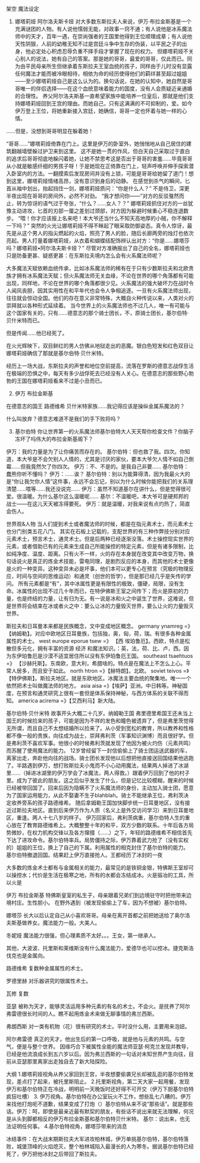 架空 魔法设定



1. 娜塔莉娅 阿尔洛夫斯卡娅
对大多数东斯拉夫人来说，伊万·布拉金斯基是一个充满谜团的人物。有人说他懦弱无能，对政事一窍不通；有人说他是冰系魔法师中的天才，百年一遇，在崇尚强者的王国里他得到王位顺理成章；有人说他天性阴狠，人前的幼稚无知不过是宫廷斗争中生存的伪装，以平民之子的出身，他必定处心积虑忍辱负重不择手段才掌握了现在的权力。
但娜塔莉娅不关心别人的说法，她有自己的答案。那是她的哥哥，最爱的哥哥，仅此而已。同为由平民母亲所生但继承着东斯拉夫王室血统的孩子，同样由于儿时没有显露任何魔法才能而被冷眼相待，相依为命的经历使得他们的羁绊甚至超过姐姐——至少娜塔莉娅自己是这么认为的。换句话说，在她的认知中，她自然是哥哥唯一的伴侣选择——在这个血统意味着能力的国度，没有人会质疑近亲通婚的合理性。
养父阿尔洛夫斯基一直希望家族中能培养一位皇后，那就是他们支持娜塔莉娅回到王宫的理由。而她自己，只有这满满的不可抑制的，爱。如今伊万登上王位，将她重新接入宫廷，她确信，哥哥一定也怀着与她一样的心情。

……但是，没想到哥哥明显在躲着她！

“哥哥……”娜塔莉娅倚靠在门上。这里是伊万的卧室外，她悄悄地从自己居住的建筑翻越墙壁躲过护卫来到这里。
这不是她一贯的作风，但白天自己采取过于直白的追求后哥哥彻底地躲闪着她，让她不禁思考这是否出于哥哥的害羞……毕竟哥哥从小就是敏感纤细的男孩子呀！于是她现在正倚靠在门上，轻声呼唤并伸手探索潜入卧室内的方法。一翻摸索后发现房间并没有上锁，可能是哥哥给她留了道门！想到这里，娜塔莉娅情绪高昂，没有意识到身后的动静。
在感觉到杀气的瞬间，匕首从袖中划出，抬起挡住一剑，娜塔莉娅质问：“你是什么人？”
不是侍卫，深更半夜出现在哥哥的房间外，必然不对劲。
“我才想问你——”对方的反驳戛然而止，转为惊讶的语气过于夸张，“什么？……女人？？”
娜塔莉娅抓住对方的一丝犹豫主动进攻，匕首的刃部一厘之差划过颈部，对方因为躲避时候重心不稳连退数步。
“喂！你才应该报上名来吧！本大爷还当什么不知天高地厚的小贼，你不解释一下吗？”
突然的火光让娜塔莉娅不得不眯起了眼采取防御姿态。真令人惊讶，最先是从这个男人的指尖燃起的火焰，照亮了男人的脸，随后长廊两旁的烛灯也依次亮起。男人打量着娜塔莉娅，从衣着和蝴蝶结配饰辨认出对方：“你是……娜塔莎吗？娜塔莉娅•阿尔洛夫斯卡娅？”
尽管对方准确报出了自己的全名，娜塔莉娅也只是防备更甚、疑惑更甚：在东斯拉夫境内怎么会有火系魔法师呢？

大多魔法天赋依赖血统传承，比如冰系魔法师的稀有在于只有少数斯拉夫和北欧贵族才拥有冰系魔法天赋；但火系魔法师无关血缘，不论在世界的哪个角落都有可能出现，同样地，不论在世界的哪个角落都很少见。火系魔法的强大破坏力在战时令人闻风丧胆，因其实用性在和平年代也会令人争相追逐。一旦有火系魔法师出现，往往就会惊动全国。他们的存在意义非常特殊，大概自火种传说以来，人类对火的崇拜就以各种形式延续着。
当今世界上的火系魔法师也不过几人，唯一有可能与这个国家有关的，只有……德意志的那个骑士团长，不，原骑士团长，基尔伯特·贝什米特而已。

但是传闻……他已经死了。

在火光辉映下，双目鲜红的男人仿佛从地狱走出的恶魔。银白色短发和红色双目让娜塔莉娅确信了那就是基尔伯特·贝什米特。

经历上一场大战，东斯拉夫的声誉和地位空前提高，流落在罗斯的德意志战俘生活在极端的恐惧之中，每天有多少战俘死去已经没有人关心。在德意志的那些野心勃勃的王国在娜塔莉娅看来不过是小丑而已。



2. 伊万 布拉金斯基

在德意志的国王 路德维希
贝什米特家族……我记得应该是操纵金属系魔法的？

什么叫放弃？德意志难道不是我们的手下败将吗？



3. 基尔伯特
你让世界第一的火系魔法师基尔伯特大人天天帮你检查文件？你脑子冻坏了吗伟大的布拉金斯基阁下？

伊万：我的力量是为了让你痛苦而存在的。
基尔伯特：但也救了我。四次。你知道，本大爷是不会欠别人人情的，尤其是讨厌的家伙，要本大爷欠人情不如自己倒霉……但我竟然欠了你四次。
伊万：不、不是的。是我自己非要……
基尔伯特：蠢熊你听不懂吗？
伊万：……诶？
基尔伯特：别以为能算得清，因为我最火大的是“你让我欠你人情”这件事，永远不会忘记，别以为什么时候你能把我们的关系理清楚……喂等……我还没说完……
伊万：虽然不知道基尔在讲什么，但是觉得很可爱。很温暖。为什么基尔这么温暖呢……
基尔：不温暖吧，本大爷可是硬邦邦的战士——在这儿天天被冻得要死。
伊万：就是温暖，对我来说有点灼热了，简直会伤人。

世界观&人物
当人们提到术士或者魔法师的时候，都是在指元素术士，而元素术士也分门别类五花八门。
其实在石板上记载的，支配世界的有三种作弊技分别对应元素术士，预言术士，通灵术士。但是后两种已经逐渐没落。术士操控现实世界的元素，或者借助已有的元素来生成自己所能操控的特定元素，但是有诸多限制，比如纯净度、温度、距离。只有火不一样，火的存在本身就在改变其中改变万物，换句话说火是真正的炼金术技能，雷电同理，是剧烈反应的本身，而其他的术士更像是火的一种变异。这种变异未必是坏事，他们本可以更专心在预言（究极的物理反应，时间与空间的思维运动）和通灵（创世的哲学），但是那已经几乎是失传的学问。
所有元素都是“有”，其中冰属性更是有限性的极致，僵硬，局限，没有生命。冰属性的出现不过几十年而已，在特伊佛斯王室之间传下；而火是原初的力量，也是终结的力量，让有归为无。有一说是冰和火之中诞生了世界，这难说，但是世界将会结束在冰或者火之中：要么让冰的力量毁灭世界，要么让火的力量毁灭世界。

斯拉夫和日耳曼本来都是民族概念，文中变成地区概念。
germany ynamreg =》 【纳姆勒】。对应中欧地区日耳曼族，包括独，奥，匈，荷，瑞。有很多各种金属属性的术士。
west europe  eporue tsew =》 【西 埃珀鲁厄】。西欧，特点是松散但多元化，拥有丰富的资源 经济 和魔法知识。：英，法，荷、比、卢，西。因为东伊珀鲁厄是沙漠不适宜居住所以没有东伊珀鲁厄王国。
southeast tsaehtuos =》 【沙赫托斯】。东南欧，意大利，希腊啥的。特点是在魔法上不怎么上心。平常人居多，而且安于如此。
north htron =》【赫特朗】。北欧。
soviet teivos =》【特伊佛斯】。斯拉夫地区。就是东欧地区。冰魔法主要血统的聚集地。唯一一个依然把术士叫做魔法师的地方。
asia  aisa =》【埃萨】亚洲。中日韩等。神秘国度，在预言和通灵研究上很有一套但是体系保持神秘，与西方体系的关联不得而知。
america acirema =》【艾西利马】新大陆。


基尔伯特·贝什米特
故事开头大概二十几岁。纳姆勒王国
弗里德里希国王还未当上国王的时候捡来的孩子，可能是因为不祥的发色和瞳色被遗弃了，但是弗里茨觉得无所谓，而且自己不太想结婚所以捡来了。从小受到宽松的教育，所以教养和性格都不像一般的贵族，向往成为战士，崇拜弗利茨（军事知识渊博）而且很好学。但是弗利茨不喜欢军事。他很小的时候弗利茨就发现了他因为被火灼伤（元素共鸣）而苏醒了使用魔法的能力。
12岁曾经留下一封信偷偷上了骑士团运送武器的车，离家出走，奔赴他向往的战场。骑士团长发现他以后想把他直接送回国结果他逃跑了。半路遇到伊万，想打败斯拉夫小鬼而不小心动用魔法，结果两人掉进了冰湖里……（掉进冰湖里的伊万学会了冰魔法，两人得救。）跟着伊万回到了他的村子里。成为了彼此的朋友。这之后似乎发生了什么，但是记忆比较模糊，醒来的时候已经被带回国了。回来后因为隐瞒不了火系魔法师的身份，主动加入骑士团，愿意为了国家运用能力，从此不娶妻不生子blahblah。骑士不能继承王位，弗利茨决定收养旁系的孩子路德维希。
随后拿姆勒王国加快脚步统一日耳曼地区，没有接近过斯拉夫地区。直到后来伊万作为人质（名义上是外交访问学习）来到日耳曼地区，重逢。两人十七八岁的样子。
伊万回家后，弗利茨病重，基尔伯特人生的重心放在了教育路德维希上。大概整整十年的和平，双方少数的联系。十年后各方局势微妙，在权力机构交锋以及各方撺掇（……）之下，年轻的路德维希不相信首先下达了进攻命令。基尔伯特率兵。局势僵持之际，伊万靠着武力抢了（没有实权的）姐姐的王位，换上了自己的下属。利用属性的相克封住了基尔伯特的能力。
基尔伯特撤退回国。结果赶上伊万直接抢人。王都经历了冰封的一夜

大多数的炼金术士都有与金属相关的能力，最常见的是铁铜金银，特佛斯王室却可以操控水；代价是生活在极寒之地，所有的水都会冻结成冰。火是锻冶的工具，所以火是

伊万 布拉金斯基
特佛斯皇室的私生子，母亲跟着兄弟们到边境驻守时把他带来边境村庄。生性胆小。
在野外遇到（被发现偷偷上了车，因为不想被）基尔伯特。

娜塔莎
长大以后认定自己从小喜欢哥哥。母亲在离开首都之前把她送给了奥尔洛夫斯基做养女。魔法能力一般。大美人。

冬妮娅
魔法能力很强，但心理素质不太好。。。王女，第一继承人。

其他，大波波、托里斯和莱维斯没有什么魔法能力，爱德华也可以控冰。捷克斯洛伐克也是金属向。

路德维希
复数种金属属性的术士。

罗德里赫
对乐器讲究的银属性术士。

瓦修
复数

亚瑟
被称为天才，能够灵活运用多种元素的有名的术士。不会火。是抚养了阿尔弗雷德很长时间的人。瞧不起用炼金术来做无聊事情的弗兰西斯。

弗朗西斯
对一类有机物（花）很有研究的术士。平时没什么用，主要用来泡妞。

阿尔弗雷德
真正的天才。他出生后的第一口呼吸，就是他与元素的共鸣。与空气，便是与整个世界。 因缘巧合下被属性全能的魔法师亚瑟·柯克兰发现并教导，已经是他流浪成长到五六岁以后。因为弗兰西斯的一句话对未知世界产生向往，目前从亚瑟那里离家出走独自去了新大陆探险。


大纲
1.娜塔莉娅视角从养父家回到王宫，半夜想要偷袭兄长却被乱逛的基尔伯特发现，差点打了起来，被托里斯阻止。
2.托里斯视角，第二天大家一起用餐，发现伊万和基尔伯特正在冷战，明明前一天晚饭时还好得不可开交（伊万下厨基尔伯特疯狂吐槽）
3. 伊万视角。基尔伯特在办公室玩火不工作，想些乱七八糟的。伊万来找他打炮呃不道歉，结果变成了打炮（）基尔伯特从来不说“那些话”。就是那些话。伊万：呵，即使是最亲近最有默契的朋友，有些话不说出来就无法理解，何况是从头到脚都相反的伊万布拉金斯基和基尔伯特贝什米特。
基尔：说出来，也无法证明任何事。
4.基尔伯特视角，娜塔莎带来的消息


冰结事件：在大战末期斯拉夫大军进攻柏林城，伊万单挑基尔伯特，基尔伯特落败，城堡顶峰的火焰熄灭，整个柏林城陷入最漫长的人为寒冬。据说基尔伯特已经死了，伊万把他冰封之后带回了斯拉夫。


